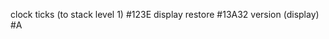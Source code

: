 clock ticks (to stack level 1) #123E
display restore                #13A32
version (display)              #A
